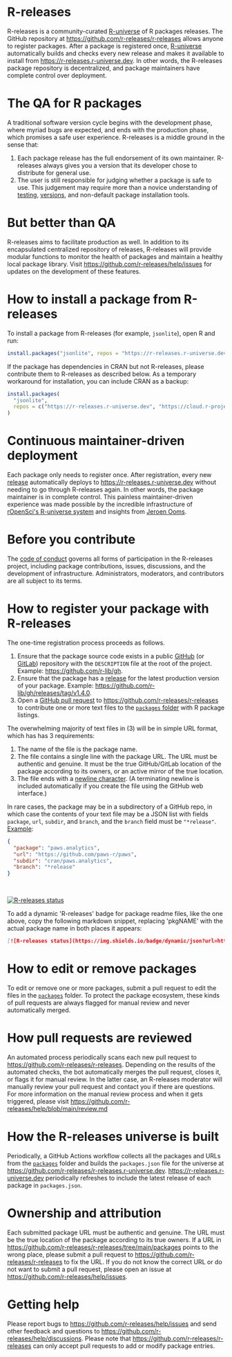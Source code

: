 # R-releases

R-releases is a community-curated [R-universe](https://r-releases.r-universe.dev) of R packages releases. The GitHub repository at <https://github.com/r-releases/r-releases> allows anyone to register packages. After a package is registered once, [R-universe](https://r-universe.dev) automatically builds and checks every new release and makes it available to install from https://r-releases.r-universe.dev. In other words, the R-releases package repository is decentralized, and package maintainers have complete control over deployment.

# The QA for R packages

A traditional software version cycle begins with the development phase, where myriad bugs are expected, and ends with the production phase, which promises a safe user experience. R-releases is a middle ground in the sense that:

1. Each package release has the full endorsement of its own maintainer. R-releases always gives you a version that its developer chose to distribute for general use.
2. The user is still responsible for judging whether a package is safe to use. This judgement may require more than a novice understanding of [testing](https://r-pkgs.org/testing-basics.html), [versions](https://r-pkgs.org/lifecycle.html#sec-lifecycle-version-number), and non-default package installation tools.

# But better than QA

R-releases aims to facilitate production as well. In addition to its encapsulated centralized repository of releases, R-releases will provide modular functions to monitor the health of packages and maintain a healthy local package library. Visit https://github.com/r-releases/help/issues for updates on the development of these features.

# How to install a package from R-releases

To install a package from R-releases (for example, `jsonlite`), open R and run:

```r
install.packages("jsonlite", repos = "https://r-releases.r-universe.dev")
```

If the package has dependencies in CRAN but not R-releases, please contribute them to R-releases as described below. As a temporary workaround for installation, you can include CRAN as a backup:

```r
install.packages(
  "jsonlite",
  repos = c("https://r-releases.r-universe.dev", "https://cloud.r-project.org")
)
```

# Continuous maintainer-driven deployment

Each package only needs to register once. After registration, every new [release](https://docs.github.com/en/repositories/releasing-projects-on-github/managing-releases-in-a-repository) automatically deploys to <https://r-releases.r-universe.dev> without needing to go through R-releases again. In other words, the package maintainer is in complete control. This painless maintainer-driven experience was made possible by the incredible infrastructure of [rOpenSci's R-universe system](https://ropensci.org/r-universe/) and insights from [Jeroen Ooms](https://github.com/jeroen/).

# Before you contribute

The [code of conduct](https://github.com/r-releases/help/blob/main/CODE_OF_CONDUCT.md) governs all forms of participation in the R-releases project, including package contributions, issues, discussions, and the development of infrastructure. Administrators, moderators, and contributors are all subject to its terms.

# How to register your package with R-releases

The one-time registration process proceeds as follows.

1. Ensure that the package source code exists in a public [GitHub](https://github.com) (or [GitLab](https://gitlab.com)) repository with the `DESCRIPTION` file at the root of the project. Example: <https://github.com/r-lib/gh>.
2. Ensure that the package has a [release](https://docs.github.com/en/repositories/releasing-projects-on-github/managing-releases-in-a-repository) for the latest production version of your package. Example: <https://github.com/r-lib/gh/releases/tag/v1.4.0>.
3. Open a [GitHub pull request](https://docs.github.com/en/pull-requests/collaborating-with-pull-requests/proposing-changes-to-your-work-with-pull-requests/about-pull-requests) to <https://github.com/r-releases/r-releases> to contribute one or more text files to the [`packages` folder](https://github.com/r-releases/r-releases/tree/main/packages) with R package listings.

The overwhelming majority of text files in (3) will be in simple URL format, which has has 3 requirements:

1. The name of the file is the package name.
2. The file contains a single line with the package URL. The URL must be authentic and genuine. It must be the true GitHub/GitLab location of the package according to its owners, or an active mirror of the true location.
3. The file ends with a [newline character](https://stackoverflow.com/questions/729692/why-should-text-files-end-with-a-newline). (A terminating newline is included automatically if you create the file using the GitHub web interface.)

In rare cases, the package may be in a subdirectory of a GitHub repo, in which case the contents of your text file may be a JSON list with fields `package`, `url`, `subdir`, and `branch`, and the `branch` field must be `"*release"`. [Example](https://github.com/r-releases/r-releases/blob/main/packages/paws.analytics):

```json
{
  "package": "paws.analytics",
  "url": "https://github.com/paws-r/paws",
  "subdir": "cran/paws.analytics",
  "branch": "*release"
}
```
<br/>

[![R-releases status](https://img.shields.io/badge/dynamic/json?url=https%3A%2F%2Fr-releases.r-universe.dev%2Fapi%2Fpackages%2Fmirai&query=%24.Version&label=R-releases)](https://r-releases.r-universe.dev/mirai)

To add a dynamic 'R-releases' badge for package readme files, like the one above, copy the following markdown snippet, replacing 'pkgNAME' with the actual package name in both places it appears:

```md
[![R-releases status](https://img.shields.io/badge/dynamic/json?url=https%3A%2F%2Fr-releases.r-universe.dev%2Fapi%2Fpackages%2FpkgNAMEquery=%24.Version&label=R-releases)](https://r-releases.r-universe.dev/pkgNAME)
```

# How to edit or remove packages

To edit or remove one or more packages, submit a pull request to edit the files in the [`packages`](https://github.com/r-releases/r-releases/tree/main/packages) folder. To protect the package ecosystem, these kinds of pull requests are always flagged for manual review and never automatically merged.

# How pull requests are reviewed

An automated process periodically scans each new pull request to https://github.com/r-releases/r-releases. Depending on the results of the automated checks, the bot automatically merges the pull request, closes it, or flags it for manual review. In the latter case, an R-releases moderator will manually review your pull request and contact you if there are questions. For more information on the manual review process and when it gets triggered, please visit <https://github.com/r-releases/help/blob/main/review.md>

# How the R-releases universe is built

Periodically, a GitHub Actions workflow collects all the packages and URLs from the [`packages`](https://github.com/r-releases/r-releases/tree/main/packages) folder and builds the `packages.json` file for the universe at <https://github.com/r-releases/r-releases.r-universe.dev>. <https://r-releases.r-universe.dev> periodically refreshes to include the latest release of each package in `packages.json`.

# Ownership and attribution

Each submitted package URL must be authentic and genuine. The URL must be the true location of the package according to its true owners. If a URL in https://github.com/r-releases/r-releases/tree/main/packages points to the wrong place, please submit a pull request to <https://github.com/r-releases/r-releases> to fix the URL. If you do not know the correct URL or do not want to submit a pull request, please open an issue at <https://github.com/r-releases/help/issues>.

# Getting help

Please report bugs to <https://github.com/r-releases/help/issues> and send other feedback and questions to <https://github.com/r-releases/help/discussions>. Please note that <https://github.com/r-releases/r-releases> can only accept pull requests to add or modify package entries.
